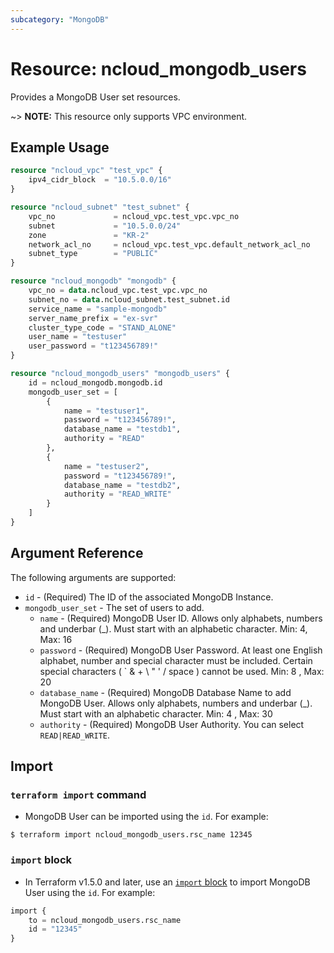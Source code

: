 ```yaml
---
subcategory: "MongoDB"
---
```


# Resource: ncloud_mongodb_users

Provides a MongoDB User set resources.

~> **NOTE:** This resource only supports VPC environment.

## Example Usage

```terraform
resource "ncloud_vpc" "test_vpc" {
	ipv4_cidr_block  = "10.5.0.0/16"
}

resource "ncloud_subnet" "test_subnet" {
	vpc_no             = ncloud_vpc.test_vpc.vpc_no
	subnet             = "10.5.0.0/24"
	zone               = "KR-2"
	network_acl_no     = ncloud_vpc.test_vpc.default_network_acl_no
	subnet_type        = "PUBLIC"
}

resource "ncloud_mongodb" "mongodb" {
	vpc_no = data.ncloud_vpc.test_vpc.vpc_no
	subnet_no = data.ncloud_subnet.test_subnet.id
	service_name = "sample-mongodb"
	server_name_prefix = "ex-svr"
	cluster_type_code = "STAND_ALONE"
	user_name = "testuser"
	user_password = "t123456789!"
}

resource "ncloud_mongodb_users" "mongodb_users" {
	id = ncloud_mongodb.mongodb.id
	mongodb_user_set = [
		{
			name = "testuser1",
			password = "t123456789!",
			database_name = "testdb1",
			authority = "READ"
		},
		{
			name = "testuser2",
			password = "t123456789!",
			database_name = "testdb2",
			authority = "READ_WRITE"
		}
	]
}
```

## Argument Reference

The following arguments are supported:

* `id` - (Required) The ID of the associated MongoDB Instance.
* `mongodb_user_set` - The set of users to add.
  * `name` - (Required) MongoDB User ID. Allows only alphabets, numbers and underbar (_). Must start with an alphabetic character. Min: 4, Max: 16
  * `password` - (Required) MongoDB User Password. At least one English alphabet, number and special character must be included. Certain special characters ( ` & + \ " ' / space ) cannot be used. Min: 8 , Max: 20
  * `database_name` - (Required) MongoDB Database Name to add MongoDB User. Allows only alphabets, numbers and underbar (_). Must start with an alphabetic character. Min: 4 , Max: 30
  * `authority` - (Required) MongoDB User Authority. You can select `READ|READ_WRITE`.

## Import

### `terraform import` command

* MongoDB User can be imported using the `id`. For example:

```console
$ terraform import ncloud_mongodb_users.rsc_name 12345
```

### `import` block

* In Terraform v1.5.0 and later, use an [`import` block](https://developer.hashicorp.com/terraform/language/import) to import MongoDB User using the `id`. For example:

```terraform
import {
    to = ncloud_mongodb_users.rsc_name
    id = "12345"
}
```
